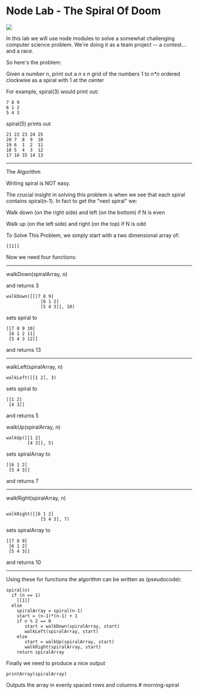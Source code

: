 # Node Lab - The Spiral Of Doom

![](https://i.ytimg.com/vi/0lkjoTh1Gpk/maxresdefault.jpg)

In this lab we will use node modules to solve a somewhat challenging computer science problem. We're doing it as a team project -- a contest... and a race.

So here's the problem:

Given a number n, print out a _n_ x _n_ grid of the numbers 1 to _n*n_ ordered clockwise as a spiral with 1 at the center

For example, spiral(3) would print out:

```
7 8 9
6 1 2
5 4 3
```

spiral(5) prints out

```
21 22 23 24 25
20 7  8  9  10
19 6  1  2  11
18 5  4  3  12
17 16 15 14 13
```

---

The Algorithm

Writing spiral is NOT easy.

The crucial insight in solving this problem is when we see that each spiral contains spiral(n-1). In fact to get the "next spiral" we:

Walk down (on the right side) and left (on the bottom) if N is even

Walk up (on the left side) and right (on the top) if N is odd

To Solve This Problem, we simply start with a two dimensional array of:

```
[[1]]
```

Now we need four functions:

---

walkDown(spiralArray, n)

and returns 3

```
walkDown([[[7 8 9]
			 [6 1 2]
			 [5 4 3]], 10)
```
		 
sets spiral to

```
[[7 8 9 10]
 [6 1 2 11]
 [5 4 3 12]]
```

and returns 13

---

walkLeft(spiralArray, n)

```
walkLeft([[1 2], 3)
```

sets spiral to

```
[[1 2]
 [4 3]]
```

and returns 5

walkUp(spiralArray, n)

```
walkUp([[1 2]
        [4 3]], 5)
```

sets spiralArray to

```
[[6 1 2]
 [5 4 3]]
```

and returns 7

---

walkRight(spiralArray, n)

```

walkRight([[6 1 2]
			 [5 4 3], 7)
```

sets spiralArray to

```
[[7 8 9]
 [6 1 2]
 [5 4 3]]
```

and returns 10

---

Using these for functions the algorithm can be written as (pseudocode):


```
spiral(n)
  if (n == 1)
    [[1]]
  else 
    spiralArray = spiral(n-1)
    start = (n-1)*(n-1) + 1
    if n % 2 == 0
       start = walkDown(spiralArray, start)
       walkLeft(spiralArray, start)
    else
       start = walkUp(spiralArray, start)
       walkRight(spiralArray, start)
    return spiralArray
```

Finally we need to produce a nice output

```
printArray(spiralArray)
```

Outputs the array in evenly spaced rows and columns.# morning-spiral
